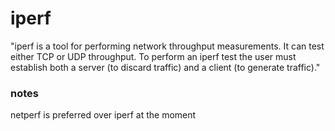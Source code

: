 # iperf

"iperf is a tool for performing network throughput measurements. It can test
either TCP or UDP throughput. To perform an iperf test the user must establish
both a server (to discard traffic) and a client (to generate traffic)."

### notes
netperf is preferred over iperf at the moment
